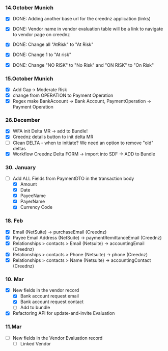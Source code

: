 ### 14.October Munich
- [x] DONE: Adding another base url for the creednz application (links)

- [x] DONE: Vendor name in vendor evaluation table will be a link to navigate to vendor page on creednz

- [x] DONE: Change all "AtRisk" to "At Risk"

- [x] DONE: Change 1 to "At risk"

- [x] DONE: Change "NO RISK" to "No Risk" and "ON RISK" to "On Risk"

### 15.October Munich
- [x] Add Gap-> Moderate Risk
- [x] change from OPERATION to Payment Operation
- [x] Regex make BankAcoount -> Bank Account, PaymentOperation -> Payment Operation

### 26.December
- [x] WFA init Delta MR -> add to Bundle!
- [x] Creednz details button to init delta MR
- [ ] Clean DELTA - when to initiate? We need an option to remove "old" deltas
- [x] Workflow Creednz Delta FORM -> import into SDF -> ADD to Bundle

### 30. January

- [ ] Add ALL Fields from PaymentDTO in the transaction body
  - [x] Amount
  - [x] Date
  - [x] PayeeName
  - [x] PayerName
  - [x] Currency Code

### 18. Feb

- [x] Email (NetSuite) -> purchaseEmail (Creednz)
- [x] Payee Email Address (NetSuite) -> paymentRemittanceEmail (Creednz)
- [x] Relationships > contacts > Email (Netsuite)  ->  accountingEmail (Creednz)
- [x] Relationships > contacts > Phone (Netsuite)  ->  phone (Creednz)
- [x] Relationships > contacts > Name (Netsuite)  ->  accountingContact (Creednz)

### 10. Mar
- [x] New fields in the vendor record
  - [x] Bank account request email
  - [x] Bank account request contact
  - [ ] Add to bundle
- [x] Refactoring API for update-and-invite Evaluation

### 11.Mar
- [ ] New fields in the Vendor Evaluation record
  - [ ] Linked Vendor